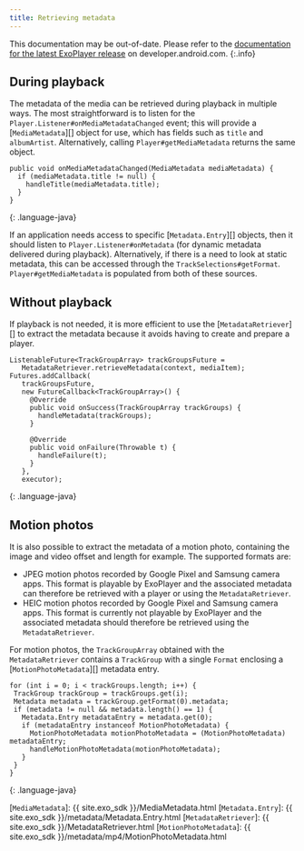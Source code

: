 ```yaml
---
title: Retrieving metadata
---
```


This documentation may be out-of-date. Please refer to the
[documentation for the latest ExoPlayer release][] on developer.android.com.
{:.info}

## During playback ##

The metadata of the media can be retrieved during playback in multiple ways. The
most straightforward is to listen for the
`Player.Listener#onMediaMetadataChanged` event; this will provide a
[`MediaMetadata`][] object for use, which has fields such as `title` and
`albumArtist`. Alternatively, calling `Player#getMediaMetadata` returns the same
object.

~~~
public void onMediaMetadataChanged(MediaMetadata mediaMetadata) {
  if (mediaMetadata.title != null) {
    handleTitle(mediaMetadata.title);
  }
}

~~~
{: .language-java}

If an application needs access to specific [`Metadata.Entry`][] objects, then it
should listen to `Player.Listener#onMetadata` (for dynamic metadata delivered
during playback). Alternatively, if there is a need to look at static metadata,
this can be accessed through the `TrackSelections#getFormat`.
`Player#getMediaMetadata` is populated from both of these sources.

## Without playback ##

If playback is not needed, it is more efficient to use the
[`MetadataRetriever`][] to extract the metadata because it avoids having to
create and prepare a player.

~~~
ListenableFuture<TrackGroupArray> trackGroupsFuture =
   MetadataRetriever.retrieveMetadata(context, mediaItem);
Futures.addCallback(
   trackGroupsFuture,
   new FutureCallback<TrackGroupArray>() {
     @Override
     public void onSuccess(TrackGroupArray trackGroups) {
       handleMetadata(trackGroups);
     }

     @Override
     public void onFailure(Throwable t) {
       handleFailure(t);
     }
   },
   executor);
~~~
{: .language-java}

## Motion photos ##

It is also possible to extract the metadata of a motion photo, containing the
image and video offset and length for example. The supported formats are:

* JPEG motion photos recorded by Google Pixel and Samsung camera apps. This
  format is playable by ExoPlayer and the associated metadata can therefore be
  retrieved with a player or using the `MetadataRetriever`.
* HEIC motion photos recorded by Google Pixel and Samsung camera apps. This
  format is currently not playable by ExoPlayer and the associated metadata
  should therefore be retrieved using the `MetadataRetriever`.

For motion photos, the `TrackGroupArray` obtained with the `MetadataRetriever`
contains a `TrackGroup` with a single `Format` enclosing a
[`MotionPhotoMetadata`][] metadata entry.

~~~
for (int i = 0; i < trackGroups.length; i++) {
 TrackGroup trackGroup = trackGroups.get(i);
 Metadata metadata = trackGroup.getFormat(0).metadata;
 if (metadata != null && metadata.length() == 1) {
   Metadata.Entry metadataEntry = metadata.get(0);
   if (metadataEntry instanceof MotionPhotoMetadata) {
     MotionPhotoMetadata motionPhotoMetadata = (MotionPhotoMetadata) metadataEntry;
     handleMotionPhotoMetadata(motionPhotoMetadata);
   }
 }
}
~~~
{: .language-java}

[documentation for the latest ExoPlayer release]: https://developer.android.com/guide/topics/media/exoplayer/retrieving-metadata
[`MediaMetadata`]: {{ site.exo_sdk }}/MediaMetadata.html
[`Metadata.Entry`]: {{ site.exo_sdk }}/metadata/Metadata.Entry.html
[`MetadataRetriever`]: {{ site.exo_sdk }}/MetadataRetriever.html
[`MotionPhotoMetadata`]: {{ site.exo_sdk }}/metadata/mp4/MotionPhotoMetadata.html
